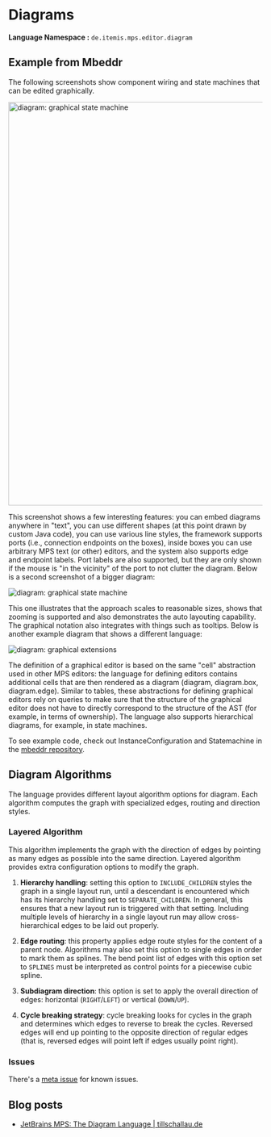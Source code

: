 # Diagrams

**Language Namespace :** `de.itemis.mps.editor.diagram`

## Example from Mbeddr

The following screenshots show component wiring and state machines that can be edited graphically.

<img alt="diagram: graphical state machine" src="http://mbeddr.com/images/blog/graphicalSM.png" width="800px" />

This screenshot shows a few interesting features: you can embed diagrams anywhere in "text", you can use different shapes (at this point drawn by custom Java code), you can use various line styles, the framework supports ports (i.e., connection endpoints on the boxes), inside boxes you can use arbitrary MPS text (or other) editors, and the system also supports edge and endpoint labels. Port labels are also supported, but they are only shown if the mouse is "in the vicinity" of the port to not clutter the diagram. Below is a second screenshot of a bigger diagram:

<img alt="diagram: graphical state machine" src="http://mbeddr.com/images/blog/graphical_sm.png" />

This one illustrates that the approach scales to reasonable sizes, shows that zooming is supported and also demonstrates the auto layouting capability. The graphical notation also integrates with things such as tooltips. Below is another example diagram that shows a different language:


 <img alt="diagram: graphical extensions" src="http://mbeddr.com/images/blog/graphical_ex3.png" />

The definition of a graphical editor is based on the same "cell" abstraction used in other MPS editors: the language for defining editors contains additional cells that are then rendered as a diagram (diagram, diagram.box, diagram.edge). Similar to tables, these abstractions for defining graphical editors rely on queries to make sure that the structure of the graphical editor does not have to directly correspond to the structure of the AST (for example, in terms of ownership). The language also supports hierarchical diagrams, for example, in state machines.

To see example code, check out InstanceConfiguration and Statemachine in the [mbeddr repository](https://github.com/mbeddr/mbeddr.core).

## Diagram Algorithms

The language provides different layout algorithm options for diagram. Each algorithm computes the graph with specialized edges, routing and direction styles.

### Layered Algorithm

This algorithm implements the graph with the direction of edges by pointing as many edges as possible into the same direction. Layered algorithm provides extra configuration options to modify the graph.

1. **Hierarchy handling**: setting this option to `INCLUDE_CHILDREN` styles the graph in a single layout run, until a descendant is encountered which has its hierarchy handling set to `SEPARATE_CHILDREN`. In general, this ensures that a new layout run is triggered with that setting. Including multiple levels of hierarchy in a single layout run may allow cross-hierarchical edges to be laid out properly.

2. **Edge routing**: this property applies edge route styles for the content of a parent node. Algorithms may also set this option to single edges in order to mark them as splines. The bend point list of edges with this option set to `SPLINES` must be interpreted as control points for a piecewise cubic spline.

3. **Subdiagram direction**: this option is set to apply the overall direction of edges: horizontal (`RIGHT`/`LEFT`) or vertical (`DOWN`/`UP`). 

4. **Cycle breaking strategy**: cycle breaking looks for cycles in the graph and determines which edges to reverse to break the cycles. Reversed edges will end up pointing to the opposite direction of regular edges (that is, reversed edges will point left if edges usually point right).

### Issues

There's a [meta issue](https://github.com/JetBrains/MPS-extensions/issues/120) for known issues.

## Blog posts

- [JetBrains MPS: The Diagram Language | tillschallau.de](https://tillschallau.de/mps/jetbrains-mps-the-diagram-language/)
